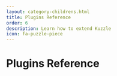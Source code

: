 ```yaml
---
layout: category-childrens.html
title: Plugins Reference
order: 6
description: Learn how to extend Kuzzle
icon: fa-puzzle-piece
---
```


# Plugins Reference
